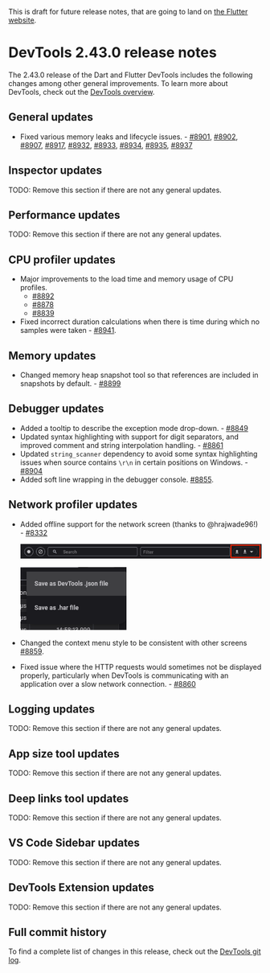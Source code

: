 <!--
Copyright 2025 The Flutter Authors
Use of this source code is governed by a BSD-style license that can be
found in the LICENSE file or at https://developers.google.com/open-source/licenses/bsd.
-->
This is draft for future release notes, that are going to land on
[the Flutter website](https://docs.flutter.dev/tools/devtools/release-notes).

# DevTools 2.43.0 release notes

The 2.43.0 release of the Dart and Flutter DevTools
includes the following changes among other general improvements.
To learn more about DevTools, check out the
[DevTools overview](/tools/devtools/overview).

## General updates

* Fixed various memory leaks and lifecycle issues. - 
[#8901](https://github.com/flutter/devtools/pull/8901),
[#8902](https://github.com/flutter/devtools/pull/8902),
[#8907](https://github.com/flutter/devtools/pull/8907),
[#8917](https://github.com/flutter/devtools/pull/8917),
[#8932](https://github.com/flutter/devtools/pull/8932),
[#8933](https://github.com/flutter/devtools/pull/8933),
[#8934](https://github.com/flutter/devtools/pull/8934),
[#8935](https://github.com/flutter/devtools/pull/8935),
[#8937](https://github.com/flutter/devtools/pull/8937)

## Inspector updates

TODO: Remove this section if there are not any general updates.

## Performance updates

TODO: Remove this section if there are not any general updates.

## CPU profiler updates

* Major improvements to the load time and memory usage of CPU profiles.
  * [#8892](https://github.com/flutter/devtools/pull/8892)
  * [#8878](https://github.com/flutter/devtools/pull/8878)
  * [#8839](https://github.com/flutter/devtools/pull/8839)
* Fixed incorrect duration calculations when there is time during which no
  samples were taken - [#8941](https://github.com/flutter/devtools/pull/8941).

## Memory updates

* Changed memory heap snapshot tool so that references are included in snapshots
by default. - [#8899](https://github.com/flutter/devtools/pull/8899)

## Debugger updates

* Added a tooltip to describe the exception mode drop-down. -
  [#8849](https://github.com/flutter/devtools/pull/8849)
* Updated syntax highlighting with support for digit separators,
  and improved comment and string interpolation handling. -
  [#8861](https://github.com/flutter/devtools/pull/8861)
* Updated `string_scanner` dependency to avoid some syntax highlighting issues
  when source contains `\r\n` in certain positions on Windows. -
  [#8904](https://github.com/flutter/devtools/pull/8904)
* Added soft line wrapping in the debugger console.
  [#8855](https://github.com/flutter/devtools/pull/8855).

## Network profiler updates

* Added offline support for the network screen (thanks to @hrajwade96!) - 
[#8332](https://github.com/flutter/devtools/pull/8332)

  ![Network profiler controls](images/network_controls.png "Network profiler controls")

  ![Network profiler open / save button](images/network_open_save_button.png "Network profiler open / save button")

* Changed the context menu style to be consistent with other screens
  [#8859](https://github.com/flutter/devtools/pull/8859).
* Fixed issue where the HTTP requests would sometimes not be displayed properly, particularly when DevTools is communicating with an application over a slow network connection. - [#8860](https://github.com/flutter/devtools/pull/8860)

## Logging updates

TODO: Remove this section if there are not any general updates.

## App size tool updates

TODO: Remove this section if there are not any general updates.

## Deep links tool updates

TODO: Remove this section if there are not any general updates.

## VS Code Sidebar updates

TODO: Remove this section if there are not any general updates.

## DevTools Extension updates

TODO: Remove this section if there are not any general updates.

## Full commit history

To find a complete list of changes in this release, check out the
[DevTools git log](https://github.com/flutter/devtools/tree/v2.43.0).
